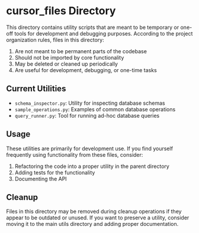 # cursor_files Directory

This directory contains utility scripts that are meant to be temporary or one-off tools for development and debugging purposes. According to the project organization rules, files in this directory:

1. Are not meant to be permanent parts of the codebase
2. Should not be imported by core functionality
3. May be deleted or cleaned up periodically
4. Are useful for development, debugging, or one-time tasks

## Current Utilities

- `schema_inspector.py`: Utility for inspecting database schemas
- `sample_operations.py`: Examples of common database operations
- `query_runner.py`: Tool for running ad-hoc database queries

## Usage

These utilities are primarily for development use. If you find yourself frequently using functionality from these files, consider:

1. Refactoring the code into a proper utility in the parent directory
2. Adding tests for the functionality
3. Documenting the API

## Cleanup

Files in this directory may be removed during cleanup operations if they appear to be outdated or unused. If you want to preserve a utility, consider moving it to the main utils directory and adding proper documentation. 